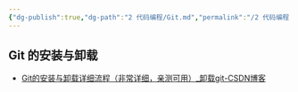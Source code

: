 ```yaml
---
{"dg-publish":true,"dg-path":"2 代码编程/Git.md","permalink":"/2 代码编程/Git/","created":"2025-05-07","updated":"2025-05-07"}
---
```



## Git 的安装与卸载

- [Git的安装与卸载详细流程（非常详细，亲测可用）\_卸载git-CSDN博客](https://blog.csdn.net/Bb15070047748/article/details/138808022)